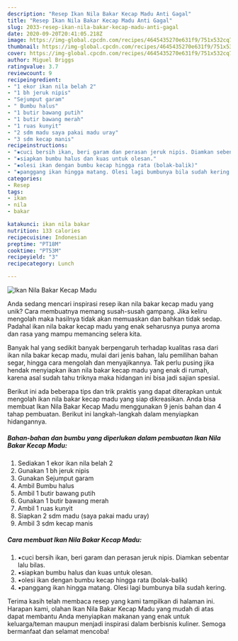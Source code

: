 ```yaml
---
description: "Resep Ikan Nila Bakar Kecap Madu Anti Gagal"
title: "Resep Ikan Nila Bakar Kecap Madu Anti Gagal"
slug: 2033-resep-ikan-nila-bakar-kecap-madu-anti-gagal
date: 2020-09-20T20:41:05.218Z
image: https://img-global.cpcdn.com/recipes/4645435270e631f9/751x532cq70/ikan-nila-bakar-kecap-madu-foto-resep-utama.jpg
thumbnail: https://img-global.cpcdn.com/recipes/4645435270e631f9/751x532cq70/ikan-nila-bakar-kecap-madu-foto-resep-utama.jpg
cover: https://img-global.cpcdn.com/recipes/4645435270e631f9/751x532cq70/ikan-nila-bakar-kecap-madu-foto-resep-utama.jpg
author: Miguel Briggs
ratingvalue: 3.7
reviewcount: 9
recipeingredient:
- "1 ekor ikan nila belah 2"
- "1 bh jeruk nipis"
- "Sejumput garam"
- " Bumbu halus"
- "1 butir bawang putih"
- "1 butir bawang merah"
- "1 ruas kunyit"
- "2 sdm madu saya pakai madu uray"
- "3 sdm kecap manis"
recipeinstructions:
- "▪️cuci bersih ikan, beri garam dan perasan jeruk nipis. Diamkan sebentar lalu bilas."
- "▪️siapkan bumbu halus dan kuas untuk olesan."
- "▪️olesi ikan dengan bumbu kecap hingga rata (bolak-balik)"
- "▪️panggang ikan hingga matang. Olesi lagi bumbunya bila sudah kering."
categories:
- Resep
tags:
- ikan
- nila
- bakar

katakunci: ikan nila bakar 
nutrition: 133 calories
recipecuisine: Indonesian
preptime: "PT18M"
cooktime: "PT53M"
recipeyield: "3"
recipecategory: Lunch

---
```



![Ikan Nila Bakar Kecap Madu](https://img-global.cpcdn.com/recipes/4645435270e631f9/751x532cq70/ikan-nila-bakar-kecap-madu-foto-resep-utama.jpg)

Anda sedang mencari inspirasi resep ikan nila bakar kecap madu yang unik? Cara membuatnya memang susah-susah gampang. Jika keliru mengolah maka hasilnya tidak akan memuaskan dan bahkan tidak sedap. Padahal ikan nila bakar kecap madu yang enak seharusnya punya aroma dan rasa yang mampu memancing selera kita.

Banyak hal yang sedikit banyak berpengaruh terhadap kualitas rasa dari ikan nila bakar kecap madu, mulai dari jenis bahan, lalu pemilihan bahan segar, hingga cara mengolah dan menyajikannya. Tak perlu pusing jika hendak menyiapkan ikan nila bakar kecap madu yang enak di rumah, karena asal sudah tahu triknya maka hidangan ini bisa jadi sajian spesial.




Berikut ini ada beberapa tips dan trik praktis yang dapat diterapkan untuk mengolah ikan nila bakar kecap madu yang siap dikreasikan. Anda bisa membuat Ikan Nila Bakar Kecap Madu menggunakan 9 jenis bahan dan 4 tahap pembuatan. Berikut ini langkah-langkah dalam menyiapkan hidangannya.

<!--inarticleads1-->

##### Bahan-bahan dan bumbu yang diperlukan dalam pembuatan Ikan Nila Bakar Kecap Madu:

1. Sediakan 1 ekor ikan nila belah 2
1. Gunakan 1 bh jeruk nipis
1. Gunakan Sejumput garam
1. Ambil  Bumbu halus
1. Ambil 1 butir bawang putih
1. Gunakan 1 butir bawang merah
1. Ambil 1 ruas kunyit
1. Siapkan 2 sdm madu (saya pakai madu uray)
1. Ambil 3 sdm kecap manis




<!--inarticleads2-->

##### Cara membuat Ikan Nila Bakar Kecap Madu:

1. ▪️cuci bersih ikan, beri garam dan perasan jeruk nipis. Diamkan sebentar lalu bilas.
1. ▪️siapkan bumbu halus dan kuas untuk olesan.
1. ▪️olesi ikan dengan bumbu kecap hingga rata (bolak-balik)
1. ▪️panggang ikan hingga matang. Olesi lagi bumbunya bila sudah kering.




Terima kasih telah membaca resep yang kami tampilkan di halaman ini. Harapan kami, olahan Ikan Nila Bakar Kecap Madu yang mudah di atas dapat membantu Anda menyiapkan makanan yang enak untuk keluarga/teman maupun menjadi inspirasi dalam berbisnis kuliner. Semoga bermanfaat dan selamat mencoba!
